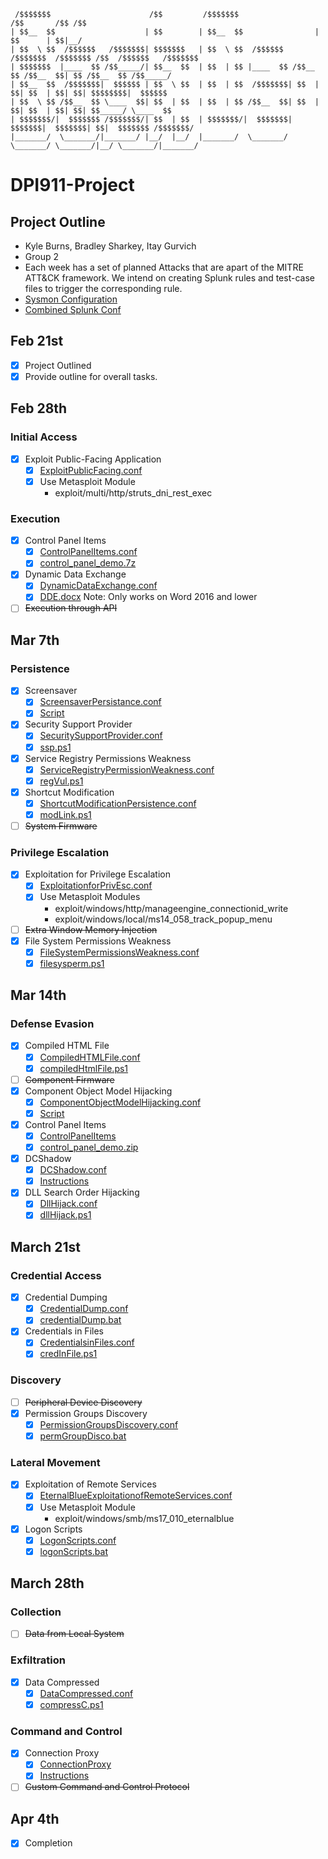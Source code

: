      /$$$$$$$                      /$$         /$$$$$$$                  /$$       /$$ /$$                    
    | $$__  $$                    | $$        | $$__  $$                | $$      | $$|__/                    
    | $$  \ $$  /$$$$$$   /$$$$$$$| $$$$$$$   | $$  \ $$  /$$$$$$   /$$$$$$$  /$$$$$$$ /$$  /$$$$$$   /$$$$$$$
    | $$$$$$$  |____  $$ /$$_____/| $$__  $$  | $$  | $$ |____  $$ /$$__  $$ /$$__  $$| $$ /$$__  $$ /$$_____/
    | $$__  $$  /$$$$$$$|  $$$$$$ | $$  \ $$  | $$  | $$  /$$$$$$$| $$  | $$| $$  | $$| $$| $$$$$$$$|  $$$$$$ 
    | $$  \ $$ /$$__  $$ \____  $$| $$  | $$  | $$  | $$ /$$__  $$| $$  | $$| $$  | $$| $$| $$_____/ \____  $$
    | $$$$$$$/|  $$$$$$$ /$$$$$$$/| $$  | $$  | $$$$$$$/|  $$$$$$$|  $$$$$$$|  $$$$$$$| $$|  $$$$$$$ /$$$$$$$/
    |_______/  \_______/|_______/ |__/  |__/  |_______/  \_______/ \_______/ \_______/|__/ \_______/|_______/ 

                                                                                                              
# DPI911-Project
## Project Outline

- Kyle Burns, Bradley Sharkey, Itay Gurvich
- Group 2
- Each week has a set of planned Attacks that are apart of the MITRE ATT&CK framework. We intend on creating Splunk rules and test-case files to trigger the corresponding rule.
- [Sysmon Configuration](sysmonconfig-export.xml)
- [Combined Splunk Conf](SplunkAlert_Confs/SplunkComplete.conf)
## Feb 21st
- [x] Project Outlined
- [x] Provide outline for overall tasks.

## Feb 28th
### Initial Access
- [x] Exploit Public-Facing Application
  - [x] [ExploitPublicFacing.conf](SplunkAlert_Confs/ExploitPublicFacing.conf)
  - [x] Use Metasploit Module
    - exploit/multi/http/struts_dni_rest_exec

### Execution
- [x] Control Panel Items
  - [x] [ControlPanelItems.conf](SplunkAlert_Confs/ControlPanelItems.conf)
  - [x] [control_panel_demo.7z](Scripts/control_panel_demo.7z)
- [x] Dynamic Data Exchange
  - [x] [DynamicDataExchange.conf](SplunkAlert_Confs/DynamicDataExchange.conf)
  - [x] [DDE.docx](Scripts/DDE.docx) Note: Only works on Word 2016 and lower
- [ ] ~~Execution through API~~

## Mar 7th
### Persistence
- [x] Screensaver
  - [x] [ScreensaverPersistance.conf](SplunkAlert_Confs/ScreensaverPersistance.conf)
  - [x] [Script](https://github.com/redcanaryco/atomic-red-team/blob/master/atomics/T1180/T1180.md)
- [x] Security Support Provider
  - [x] [SecuritySupportProvider.conf](SplunkAlert_Confs/SecuritySupportProvider.conf)
  - [x] [ssp.ps1](Scirpts/ssp.ps1)
- [x] Service Registry Permissions Weakness
  - [x] [ServiceRegistryPermissionWeakness.conf](SplunkAlert_Confs/ServiceRegistryPermissionWeakness.conf)
  - [x] [regVul.ps1](Scripts/regVul.ps1)
- [x] Shortcut Modification
  - [x] [ShortcutModificationPersistence.conf](SplunkAlert_Confs/ShortcutModificationPersistence.conf)
  - [x] [modLink.ps1](Scripts/modLink.ps1)
- [ ] ~~System Firmware~~
### Privilege Escalation
- [x] Exploitation for Privilege Escalation
  - [x] [ExploitationforPrivEsc.conf](SplunkAlert_Confs/ExploitationforPrivEsc.conf)
  - [x] Use Metasploit Modules 
    - exploit/windows/http/manageengine_connectionid_write
    - exploit/windows/local/ms14_058_track_popup_menu
- [ ] ~~Extra Window Memory Injection~~
- [x] File System Permissions Weakness
  - [x] [FileSystemPermissionsWeakness.conf](SplunkAlert_Confs/FileSystemPermissionsWeakness.conf)
  - [x] [filesysperm.ps1](Scripts/filesysperm.ps1)

## Mar 14th
### Defense Evasion
- [x] Compiled HTML File
  - [x] [CompiledHTMLFile.conf](SplunkAlert_Confs/CompiledHTMLFile.conf)
  - [x] [compiledHtmlFile.ps1](Scripts/compiledHtmlFile.ps1)
- [ ] ~~Component Firmware~~
- [x] Component Object Model Hijacking
  - [x] [ComponentObjectModelHijacking.conf](SplunkAlert_Confs/ComponentObjectModelHijacking.conf)
  - [x] [Script](https://github.com/redcanaryco/atomic-red-team/tree/6965fc15ef872281346d99d5eea952907167dec3/atomics/T1122)
- [x] Control Panel Items
  - [x] [ControlPanelItems](SplunkAlert_Confs/ControlPanelItems.conf)
  - [x] [control_panel_demo.zip](Scripts/control_panel_demo.zip)
- [x] DCShadow
  - [x] [DCShadow.conf](SplunkAlert_Confs/DCShadow.conf)
  - [x] [Instructions](https://github.com/redcanaryco/atomic-red-team/tree/6965fc15ef872281346d99d5eea952907167dec3/atomics/T1207)
- [x] DLL Search Order Hijacking
  - [x] [DllHijack.conf](SplunkAlert_Confs/DllHijack.conf)
  - [x] [dllHijack.ps1](Scripts/dllHijack.ps1)

## March 21st
### Credential Access
- [x] Credential Dumping
  - [x] [CredentialDump.conf](SplunkAlert_Conf/CredentialDump.conf)
  - [x] [credentialDump.bat](Scripts/credentialDump.bat)
- [x] Credentials in Files
  - [x] [CredentialsinFiles.conf](SplunkAlert_Confs/CredentialsinFiles.conf)
  - [x] [credInFile.ps1](Scripts/credInFile.ps1)

### Discovery
- [ ] ~~Peripheral Device Discovery~~
- [x] Permission Groups Discovery
  - [x] [PermissionGroupsDiscovery.conf](SplunkAlert_Conf/PermissionGroupsDiscovery.conf)
  - [x] [permGroupDisco.bat](Scripts/permGroupDisco.bat)
### Lateral Movement
- [x] Exploitation of Remote Services
  - [x] [EternalBlueExploitationofRemoteServices.conf](SplunkAlert_Confs/EternalBlueExploitationofRemoteServices.conf)
  - [x] Use Metasploit Module
    - exploit/windows/smb/ms17_010_eternalblue
- [x] Logon Scripts
  - [x] [LogonScripts.conf](SplunkAlert_Confs/LogonScripts.conf)
  - [x] [logonScripts.bat](Scripts/logonScripts.bat)

## March 28th
### Collection
- [ ] ~~Data from Local System~~
### Exfiltration
- [x] Data Compressed
  - [x] [DataCompressed.conf](SplunkAlert_Confs/DataCompressed.conf)
  - [x] [compressC.ps1](Scripts/compressC.ps1)
### Command and Control
- [x] Connection Proxy
  - [x] [ConnectionProxy](SplunkAlert_Confs/ConnectionProxy.conf)
  - [x] [Instructions](https://www.thewindowsclub.com/reset-winhttp-proxy-settings-windows)
- [ ] ~~Custom Command and Control Protocol~~

## Apr 4th 
- [x] Completion



